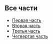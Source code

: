 
<h2>Все части</h2>

- [Первая часть](/clj-repl-part-1/)
- [Вторая часть](/clj-repl-part-2/)
- [Третья часть](/clj-repl-part-3/)
- [Четвертая часть](/clj-repl-part-4/)
